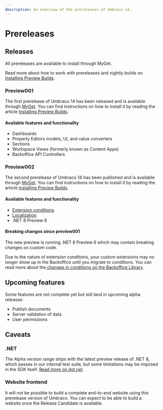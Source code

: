 ```yaml
---
description: An overview of the prereleases of Umbraco 14.
---
```


# Prereleases

## Releases

All prereleases are available to install through MyGet.

Read more about how to work with prereleases and nightly builds on [Installing Preview Builds](../../fundamentals/setup/installation/installing-preview-builds.md).

### Preview001

The first prerelease of Umbraco 14 has been released and is available through [MyGet](https://www.myget.org/feed/umbracoprereleases/package/nuget/Umbraco.Templates). You can find instructions on how to install it by reading the article [Installing Preview Builds](../../fundamentals/setup/installation/installing-preview-builds.md).

#### Available features and functionality

* Dashboards
* Property Editors models, UI, and value converters
* Sections
* Workspace Views (formerly known as Content Apps)
* Backoffice API Controllers

### Preview002

The second prerelease of Umbraco 14 has been published and is available through [MyGet](https://www.myget.org/feed/umbracoprereleases/package/nuget/Umbraco.Templates). You can find instructions on how to install it by reading the article [Installing Preview Builds](../../fundamentals/setup/installation/installing-preview-builds.md).

#### Available features and functionality

* [Extension conditions](https://apidocs.umbraco.com/v14/ui/?path=/docs/guides-extending-the-backoffice-registration-conditions--docs)
* [Localization](https://apidocs.umbraco.com/v14/ui/?path=/docs/api-localization-intro--docs)
* .NET 8 Preview 6

#### Breaking changes since preview001

The new preview is running .NET 8 Preview 6 which may contain breaking changes on custom code.

Due to the nature of extension conditions, your custom extensions may no longer show up in the Backoffice until you migrate to conditions. You can read more about the[ changes in conditions on the Backoffice Library](https://apidocs.umbraco.com/v14/ui/?path=/docs/guides-extending-the-backoffice-registration-conditions--docs).

## Upcoming features

Some features are not complete yet but will land in upcoming alpha releases:

* Publish documents
* Server validation of data
* User permissions

## Caveats

### .NET

The Alpha version range ships with the latest preview release of .NET 8, which passes in our internal test suite, but some limitations may be imposed in the SDK itself. [Read more on dot.net](https://dotnet.microsoft.com/en-us/download/dotnet/8.0).

### Website frontend

It will not be possible to build a complete end-to-end website using this prerelease version of Umbraco. You can expect to be able to build a website once the Release Candidate is available.
